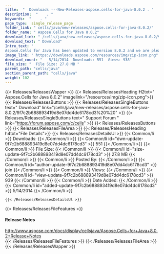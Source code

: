 ```yaml
---
title:  "  Downloads ---New-Releases-aspose.cells-for-java-8.0.2 . " 
description:  "    . " 
keywords:  "    . " 
page_type:  single_release_page
folder_link: " cells/java/new-releases/aspose.cells-for-java-8.0.2/"
folder_name: " Aspose.Cells for Java 8.0.2"
download_link: " /cells/java/new-releases/aspose.cells-for-java-8.0.2/9f7c2b688893419d8e07dd4dc6178cd3"
download_text: " Download"
Intro_text: " 
Aspose.Cells for Java has been updated to version 8.0.2 and we are pleased to ..."
image_link: " https://downloads.aspose.com/resources/img/zip-icon.png"
download_count: "   5/14/2014  Downloads: 551  Views: 938"
file_size: "  File Size: 27.8 MB "
parent_path: "cells/java"
section_parent_path: "cells/java"
weight: 102 
---
```


{{< Releases/ReleasesWapper >}}
  {{< Releases/ReleasesHeading H2txt=" Aspose.Cells for Java 8.0.2" imagelink="/resources/img/zip-icon.png">}}
  {{< Releases/ReleasesButtons >}}
    {{< Releases/ReleasesSingleButtons text=" Download" link="/cells/java/new-releases/aspose.cells-for-java-8.0.2/9f7c2b688893419d8e07dd4dc6178cd3%20%20" >}}
    {{< Releases/ReleasesSingleButtons text=" Support Forum " link="https://forum.aspose.com/c/cells" >}}
  {{< Releases/ReleasesButtons >}}
  {{< Releases/ReleasesFileArea >}}
    {{< Releases/ReleasesHeading h4txt="File Details">}}
    {{< Releases/ReleasesDetailsUl >}}
            {{< Common/li  >}} Downloads: {{< /Common/li >}} 
      {{< Common/li id="dwn-update-9f7c2b688893419d8e07dd4dc6178cd3" >}} 551 {{< /Common/li >}} 
      {{< Common/li  >}} File Size: {{< /Common/li >}} 
      {{< Common/li id="size-update-9f7c2b688893419d8e07dd4dc6178cd3" >}} 27.8 MB {{< /Common/li >}} 
      {{< Common/li  >}} Posted By: {{< /Common/li >}} 
      {{< Common/li id="author-update-9f7c2b688893419d8e07dd4dc6178cd3" >}} join {{< /Common/li >}} 
      {{< Common/li  >}} Views: {{< /Common/li >}} 
      {{< Common/li id="view-update-9f7c2b688893419d8e07dd4dc6178cd3" >}} 939 {{< /Common/li >}} 
      {{< Common/li  >}} Date Added: {{< /Common/li >}} 
      {{< Common/li id="added-update-9f7c2b688893419d8e07dd4dc6178cd3" >}} 5/14/2014 {{< /Common/li >}} 

    {{< /Releases/ReleasesDetailsUl >}}

  {{< Releases/ReleasesFileFeatures >}}
      <h4>Release Notes</h4><div><a href="http://www.aspose.com/docs/display/cellsjava/Aspose.Cells+for+Java+8.0.2+Release+Notes">http://www.aspose.com/docs/display/cellsjava/Aspose.Cells+for+Java+8.0.2+Release+Notes</a></div>
  {{< /Releases/ReleasesFileFeatures >}}
 {{< /Releases/ReleasesFileArea >}}
{{< /Releases/ReleasesWapper >}}



